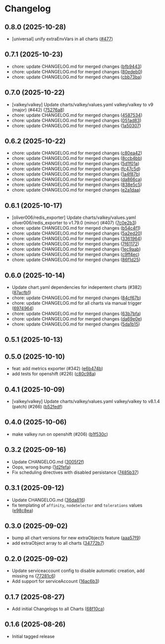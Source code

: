 # Changelog

## 0.8.0 (2025-10-28)

* [universal] unify extraEnvVars in all charts ([#477](https://github.com/CloudPirates-io/helm-charts/pull/477))

## 0.7.1 (2025-10-23)

* chore: update CHANGELOG.md for merged changes ([bfb9443](https://github.com/CloudPirates-io/helm-charts/commit/bfb9443))
* chore: update CHANGELOG.md for merged changes ([80edeb0](https://github.com/CloudPirates-io/helm-charts/commit/80edeb0))
* chore: update CHANGELOG.md for merged changes ([cbb73ba](https://github.com/CloudPirates-io/helm-charts/commit/cbb73ba))

## 0.7.0 (2025-10-22)

* [valkey/valkey] Update charts/valkey/values.yaml valkey/valkey to v9 (major) (#442) ([75276a8](https://github.com/CloudPirates-io/helm-charts/commit/75276a8))
* chore: update CHANGELOG.md for merged changes ([4587534](https://github.com/CloudPirates-io/helm-charts/commit/4587534))
* chore: update CHANGELOG.md for merged changes ([051ad83](https://github.com/CloudPirates-io/helm-charts/commit/051ad83))
* chore: update CHANGELOG.md for merged changes ([1a50307](https://github.com/CloudPirates-io/helm-charts/commit/1a50307))

## 0.6.2 (2025-10-22)

* chore: update CHANGELOG.md for merged changes ([c80ea42](https://github.com/CloudPirates-io/helm-charts/commit/c80ea42))
* chore: update CHANGELOG.md for merged changes ([8ccb4bb](https://github.com/CloudPirates-io/helm-charts/commit/8ccb4bb))
* chore: update CHANGELOG.md for merged changes ([5d1f01a](https://github.com/CloudPirates-io/helm-charts/commit/5d1f01a))
* chore: update CHANGELOG.md for merged changes ([fc47c5d](https://github.com/CloudPirates-io/helm-charts/commit/fc47c5d))
* chore: update CHANGELOG.md for merged changes ([1a4f87b](https://github.com/CloudPirates-io/helm-charts/commit/1a4f87b))
* chore: update CHANGELOG.md for merged changes ([da866ca](https://github.com/CloudPirates-io/helm-charts/commit/da866ca))
* chore: update CHANGELOG.md for merged changes ([838e5c5](https://github.com/CloudPirates-io/helm-charts/commit/838e5c5))
* chore: update CHANGELOG.md for merged changes ([e2a1daa](https://github.com/CloudPirates-io/helm-charts/commit/e2a1daa))

## 0.6.1 (2025-10-17)

* [oliver006/redis_exporter] Update charts/valkey/values.yaml oliver006/redis_exporter to v1.79.0 (minor) (#407) ([7c0e2b3](https://github.com/CloudPirates-io/helm-charts/commit/7c0e2b3))
* chore: update CHANGELOG.md for merged changes ([b54c4f1](https://github.com/CloudPirates-io/helm-charts/commit/b54c4f1))
* chore: update CHANGELOG.md for merged changes ([5a2ed20](https://github.com/CloudPirates-io/helm-charts/commit/5a2ed20))
* chore: update CHANGELOG.md for merged changes ([3361964](https://github.com/CloudPirates-io/helm-charts/commit/3361964))
* chore: update CHANGELOG.md for merged changes ([7f61172](https://github.com/CloudPirates-io/helm-charts/commit/7f61172))
* chore: update CHANGELOG.md for merged changes ([1ec9aab](https://github.com/CloudPirates-io/helm-charts/commit/1ec9aab))
* chore: update CHANGELOG.md for merged changes ([c9ff4ec](https://github.com/CloudPirates-io/helm-charts/commit/c9ff4ec))
* chore: update CHANGELOG.md for merged changes ([86f1d25](https://github.com/CloudPirates-io/helm-charts/commit/86f1d25))

## 0.6.0 (2025-10-14)

* Update chart.yaml dependencies for indepentent charts (#382) ([87acfb1](https://github.com/CloudPirates-io/helm-charts/commit/87acfb1))
* chore: update CHANGELOG.md for merged changes ([84cf67b](https://github.com/CloudPirates-io/helm-charts/commit/84cf67b))
* chore: update CHANGELOG.md for all charts via manual trigger ([6974964](https://github.com/CloudPirates-io/helm-charts/commit/6974964))
* chore: update CHANGELOG.md for merged changes ([63b7bfa](https://github.com/CloudPirates-io/helm-charts/commit/63b7bfa))
* chore: update CHANGELOG.md for merged changes ([da69e0e](https://github.com/CloudPirates-io/helm-charts/commit/da69e0e))
* chore: update CHANGELOG.md for merged changes ([5da1b15](https://github.com/CloudPirates-io/helm-charts/commit/5da1b15))

## 0.5.1 (2025-10-13)


## 0.5.0 (2025-10-10)

* feat: add metrics exporter (#342) ([e6b474b](https://github.com/CloudPirates-io/helm-charts/commit/e6b474b))
* add tests for openshift (#226) ([c80c98a](https://github.com/CloudPirates-io/helm-charts/commit/c80c98a))

## 0.4.1 (2025-10-09)

* [valkey/valkey] Update charts/valkey/values.yaml valkey/valkey to v8.1.4 (patch) (#266) ([b52fedf](https://github.com/CloudPirates-io/helm-charts/commit/b52fedf))

## 0.4.0 (2025-10-06)

* make valkey run on openshift (#206) ([b1f530c](https://github.com/CloudPirates-io/helm-charts/commit/b1f530c))

## 0.3.2 (2025-09-16)

* Update CHANGELOG.md ([3005f2f](https://github.com/CloudPirates-io/helm-charts/commit/3005f2f))
* Oops, wrong bump ([1d2fefa](https://github.com/CloudPirates-io/helm-charts/commit/1d2fefa))
* Fix scheduling directives with disabled persistance ([7485b37](https://github.com/CloudPirates-io/helm-charts/commit/7485b37))

## 0.3.1 (2025-09-12)

* Update CHANGELOG.md ([36da816](https://github.com/CloudPirates-io/helm-charts/commit/36da816))
* fix templating of `affinity`, `nodeSelector` and `tolerations` values ([e98c8ea](https://github.com/CloudPirates-io/helm-charts/commit/e98c8ea))

## 0.3.0 (2025-09-02)

* bump all chart versions for new extraObjects feature ([aaa57f9](https://github.com/CloudPirates-io/helm-charts/commit/aaa57f9))
* add extraObject array to all charts ([34772b7](https://github.com/CloudPirates-io/helm-charts/commit/34772b7))

## 0.2.0 (2025-09-02)

* Update serviceaccount config to disable automatic creation, add missing ns ([77281c6](https://github.com/CloudPirates-io/helm-charts/commit/77281c6))
* Add support for serviceAccount ([16ac6b3](https://github.com/CloudPirates-io/helm-charts/commit/16ac6b3))

## 0.1.7 (2025-08-27)

* Add initial Changelogs to all Charts ([68f10ca](https://github.com/CloudPirates-io/helm-charts/commit/68f10ca))

## 0.1.6 (2025-08-26)

* Initial tagged release
